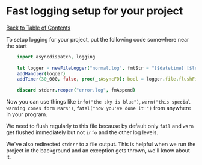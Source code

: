 # Fast logging setup for your project

[Back to Table of Contents](../Readme.md)

To setup logging for your project, put the following code somewhere near the start

```nim
    import asyncdispatch, logging
    
    let logger = newFileLogger("normal.log", fmtStr = "[$datetime] [$levelname] ")
    addHandler(logger)
    addTimer(30_000, false, proc(_:AsyncFD): bool = logger.file.flushFile)

    discard stderr.reopen("error.log", fmAppend)
```

Now you can use things like `info("the sky is blue")`, `warn("this special warning comes form Mars")`, `fatal("now you've done it!")` from
anywhere in your program.

We need to flush regularly to this file because by default only `fail` and `warn` get flushed immediately but not `info` and the other
log levels.

We've also redirected `stderr` to a file output. This is helpful when we run the project in the background and an exception gets thrown,
we'll know about it.
